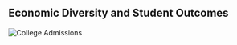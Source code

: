 ## Economic Diversity and Student Outcomes
![College Admissions](https://github.com/user-attachments/assets/70280eff-c9ee-4aeb-a346-0792138fb920)
